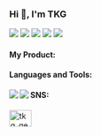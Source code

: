 ### Hi 👋, I'm TKG

![](http://github-profile-summary-cards.vercel.app/api/cards/profile-details?username=tkg-geek&theme=gruvbox)
![](http://github-profile-summary-cards.vercel.app/api/cards/repos-per-language?username=tkg-geek&theme=gruvbox)
![](http://github-profile-summary-cards.vercel.app/api/cards/most-commit-language?username=tkg-geek&theme=gruvbox)
![](http://github-profile-summary-cards.vercel.app/api/cards/stats?username=tkg-geek&theme=gruvbox)
![](http://github-profile-summary-cards.vercel.app/api/cards/productive-time?username=tkg-geek&theme=gruvbox&utcOffset=9)

<h4 align="left">My Product:</h4>


<h4 align="left">Languages and Tools:</h4>

<a href="https://github.com/anuraghazra/github-readme-stats">
  <img align="left" src="https://github-readme-stats.vercel.app/api?username=tkg-geek&count_private=true&show_icons=true" />
</a>
<a href="https://github.com/anuraghazra/github-readme-stats">
  <img align="left" src="https://github-readme-stats.vercel.app/api/top-langs/?username=tkg-geek&langs_count=8" />
</a>


<h4 align="left">SNS:</h4>
<p align="left">
<a href="https://twitter.com/tkg_geek" target="blank"><img align="center" src="https://raw.githubusercontent.com/rahuldkjain/github-profile-readme-generator/master/src/images/icons/Social/twitter.svg" alt="tkg_geek" height="30" width="40" /></a>
</p>
